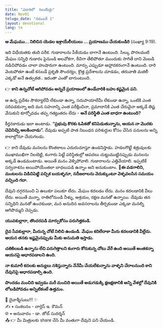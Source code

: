 ```yaml
---
title: "ఎడారిలో  సెలయేర్లు"
date: Nov01
telugu_date: "నవంబర్ 1"
layout: devotional
lang: te
---
```


**ఆ మేఘము… నిలిచిన యెడల ఇశ్రాయేలీయులు ... ప్రయాణము చేయకుండిరి** (సంఖ్యా 9:19).

ఇది విధేయతకు తుది పరీక. గుడారాలను పీకేయడం బాగానే ఉంటుంది. సిల్కు పొరలవంటి మేఘం సన్నిధి గుడారం పైనుండి అలవోకగా, ఠీవిగా తేలిపోతూ ముందుకు సాగితే దాని వెంబడి నడిచిపోవడం చాలా హుషారుగా ఉంటుంది. మార్పు ఎప్పుడూ ఆహ్లాదకరంగానే ఉంటుంది. దారి వెంటపోతూ ఉంటే కనబడే ప్రకృతి సౌందర్యం, క్రొత్త ప్రదేశాలను చూడడం, తరువాతి మజిలీ ఎక్కడో అనే ఉత్సుకత.. ఇదంతా ఎంతో బాగుంటుంది. 

👉 **కాని ఉన్నచోటే ఆగిపోవడం అన్నదే ప్రయాణంలో ఉండేవారికి బహు కష్టమైన పని.** 

ఆ ఉన్న ప్రదేశం సౌకర్యాలేవీ లేకుండా ఉన్నా, సదుపాయాలేమీ లేకుండా ఉన్నా, ఒంటికి ఎంత సరిపడకున్నా అది మన సహనాన్ని ఎంత పరీక్షించినా, ప్రమాదానికి ఎంత చేరువైనా అక్కడే తిష్ట వేసుకుని కూర్చోవడం తప్ప గత్యంతరం లేదు - **అనే పరిస్థితి ఎంత బాధగా ఉంటుంది?** 

కీర్తనకారుడు ఇలా అంటాడు. **“ప్రభువు కొరకు ఓపికతో కనిపెడుతున్నాను, ఆయన నా మొరకు చెవినిచ్చి ఆలకించాడు”.** దేవుడు అప్పటి పాత నిబంధన పరిశుద్ధుల కోసం చేసిన పనులను అన్ని కాలాల్లోనూ చేయగలడు.

👉 కాని దేవుడు మనలను కొంతకాలం ఎదురుచూస్తూ ఉండనిస్తాడు. హడలగొట్టే శత్రువులకు ముఖాముఖిగా నిలబెట్టి, కంగారు పెట్టే పరిస్థితుల్లో ఆపదలు చుట్టుముట్టినప్పుడు మనలను అక్కడే ఉండమంటాడు. అయితే మనం వెళ్ళిపోవాలి. గుడారాలను ఎత్తివేయాలి. ఇప్పటికే సర్వనాశనం అయిపోయేంతలా బాధలుపడి ఉన్నాం అని అనుకుంటాం. 
**📖ఈ వడగాలిని, మంటలను విడిచిపెట్టి పచ్చిక బయళ్ళనూ, నదీజలాలను వెదుక్కుంటూ వెళ్ళవలసిన సమయం వచ్చింది గదా.**

దేవుని దగ్గరనుంచి ఏ ఉలుకూ పలుకూ లేదు. మేఘం కదలడం లేదు. మనం కదలడానికి వీలు లేదు. అయితే మన్నా, రాతిలోనుండి నీళ్ళు, ఆశ్రయం, రక్షణ మనతో ఉన్నాయి. దేవుడు తన సన్నిధిని మనతో ఉంచకుండా, మన అనుదిన అవసరాలను తీర్చకుండా ఎక్కడా మనల్ని ఆగిపొమ్మని చెప్పడు.

**యువకుల్లారా, తొందరపడి మార్పుకోసం పరుగెత్తకండి.**

 **దైవ సేవకుల్లారా, మీరున్న చోటే నిలిచి ఉండండి. మేఘం కదిలేదాకా మీరు కదలడానికి వీల్లేదు. ఆయన తనకు ఇష్టమైనప్పుడు మీకు అనుమతి ఇస్తాడు.**

**చతికిలబడి ఉన్నాను లేచి పరుగెత్తాలని కంగారు కోరుకున్న చోటు వేరే ఉంది అయితే అంతకన్నా ఆయనపై ఆధారపడాలని ఉంది.**

**నా కుమారీ కదలకు అన్యులు నశిస్తున్నారు నేనేమీ చేయలేకున్నాను వాళ్ళని చేరాలనుంది కాని దేవునిపై ఆధారపడాల్సి ఉంది.**

**పొందడం మంచిది ఇవ్వడం మరీ మంచిది అయితే అడుగడుక్కి క్షణక్షణానికి అన్ని వేళల్లో దేవునికి లోబడిపోవడం అన్నిటికంటే ఉత్తమం.**

<div class="blessing">🙏 <span class="bless-text">దైవాశ్శీసులు!!!</span> ✨</div>

<div class="credit">✍️ <span class="credit-text">▪ సంకలనం - చార్లెస్ ఇ. కౌమన్</span></div>
<div class="credit">🌐 <span class="credit-text">▪ అనువాదం - డా. జోబ్ సుదర్శన్</span></div>


<div class="share">📤 👉 <span class="share-text">మీ మిత్రులకు share చేసి మీ వంతుగా దేవుని పని చేయండి.</span></div>

